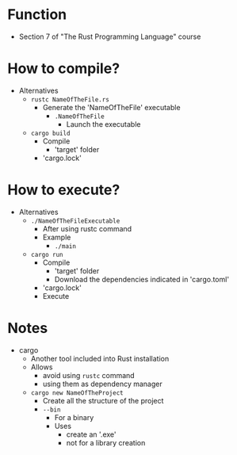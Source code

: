 # Function
* Section 7 of "The Rust Programming Language" course

# How to compile?
* Alternatives
    * `rustc NameOfTheFile.rs`
        * Generate the 'NameOfTheFile' executable
            * `.NameOfTheFile`
                * Launch the executable
    * `cargo build`
        * Compile
            * 'target' folder
        * 'cargo.lock'

# How to execute?
* Alternatives
    * `./NameOfTheFileExecutable`
        * After using rustc command
        * Example
            * `./main`
    * `cargo run`
        * Compile
            * 'target' folder
            * Download the dependencies indicated in 'cargo.toml'
        * 'cargo.lock'
        * Execute

# Notes
* cargo
    * Another tool included into Rust installation
    * Allows
        * avoid using `rustc` command
        * using them as dependency manager
    * `cargo new NameOfTheProject`
        * Create all the structure of the project
        * `--bin`
            * For a binary
            * Uses
                * create an '.exe'
                * not for a library creation
